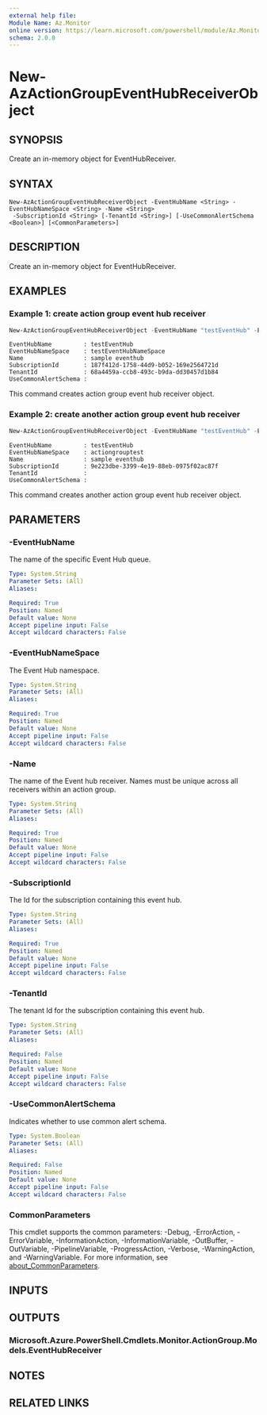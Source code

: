 ```yaml
---
external help file:
Module Name: Az.Monitor
online version: https://learn.microsoft.com/powershell/module/Az.Monitor/new-azactiongroupeventhubreceiverobject
schema: 2.0.0
---
```


# New-AzActionGroupEventHubReceiverObject

## SYNOPSIS
Create an in-memory object for EventHubReceiver.

## SYNTAX

```
New-AzActionGroupEventHubReceiverObject -EventHubName <String> -EventHubNameSpace <String> -Name <String>
 -SubscriptionId <String> [-TenantId <String>] [-UseCommonAlertSchema <Boolean>] [<CommonParameters>]
```

## DESCRIPTION
Create an in-memory object for EventHubReceiver.

## EXAMPLES

### Example 1: create action group event hub receiver
```powershell
New-AzActionGroupEventHubReceiverObject -EventHubName "testEventHub" -EventHubNameSpace "testEventHubNameSpace" -Name "sample eventhub" -SubscriptionId "187f412d-1758-44d9-b052-169e2564721d" -TenantId "68a4459a-ccb8-493c-b9da-dd30457d1b84"
```

```output
EventHubName         : testEventHub
EventHubNameSpace    : testEventHubNameSpace
Name                 : sample eventhub
SubscriptionId       : 187f412d-1758-44d9-b052-169e2564721d
TenantId             : 68a4459a-ccb8-493c-b9da-dd30457d1b84
UseCommonAlertSchema : 
```

This command creates action group event hub receiver object.

### Example 2: create another action group event hub receiver
```powershell
New-AzActionGroupEventHubReceiverObject -EventHubName "testEventHub" -EventHubNameSpace "actiongrouptest" -Name "sample eventhub" -SubscriptionId 9e223dbe-3399-4e19-88eb-0975f02ac87f
```

```output
EventHubName         : testEventHub
EventHubNameSpace    : actiongrouptest
Name                 : sample eventhub
SubscriptionId       : 9e223dbe-3399-4e19-88eb-0975f02ac87f
TenantId             : 
UseCommonAlertSchema : 
```

This command creates another action group event hub receiver object.

## PARAMETERS

### -EventHubName
The name of the specific Event Hub queue.

```yaml
Type: System.String
Parameter Sets: (All)
Aliases:

Required: True
Position: Named
Default value: None
Accept pipeline input: False
Accept wildcard characters: False
```

### -EventHubNameSpace
The Event Hub namespace.

```yaml
Type: System.String
Parameter Sets: (All)
Aliases:

Required: True
Position: Named
Default value: None
Accept pipeline input: False
Accept wildcard characters: False
```

### -Name
The name of the Event hub receiver.
Names must be unique across all receivers within an action group.

```yaml
Type: System.String
Parameter Sets: (All)
Aliases:

Required: True
Position: Named
Default value: None
Accept pipeline input: False
Accept wildcard characters: False
```

### -SubscriptionId
The Id for the subscription containing this event hub.

```yaml
Type: System.String
Parameter Sets: (All)
Aliases:

Required: True
Position: Named
Default value: None
Accept pipeline input: False
Accept wildcard characters: False
```

### -TenantId
The tenant Id for the subscription containing this event hub.

```yaml
Type: System.String
Parameter Sets: (All)
Aliases:

Required: False
Position: Named
Default value: None
Accept pipeline input: False
Accept wildcard characters: False
```

### -UseCommonAlertSchema
Indicates whether to use common alert schema.

```yaml
Type: System.Boolean
Parameter Sets: (All)
Aliases:

Required: False
Position: Named
Default value: None
Accept pipeline input: False
Accept wildcard characters: False
```

### CommonParameters
This cmdlet supports the common parameters: -Debug, -ErrorAction, -ErrorVariable, -InformationAction, -InformationVariable, -OutBuffer, -OutVariable, -PipelineVariable, -ProgressAction, -Verbose, -WarningAction, and -WarningVariable. For more information, see [about_CommonParameters](http://go.microsoft.com/fwlink/?LinkID=113216).

## INPUTS

## OUTPUTS

### Microsoft.Azure.PowerShell.Cmdlets.Monitor.ActionGroup.Models.EventHubReceiver

## NOTES

## RELATED LINKS
